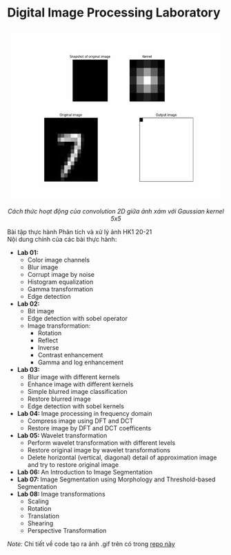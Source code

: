 # Digital Image Processing Laboratory
<p align="center"> <img src="animation.gif" width=600 height=400> </p>
<p align="center">
  <i> Cách thức hoạt động của convolution 2D giữa ảnh xám với Gaussian kernel 5x5</i>
</p>
Bài tập thực hành Phân tích và xử lý ảnh HK1 20-21 <br/>
Nội dung chính của các bài thực hành: <br/>
<ul>
  <!-- Lab 01 -->
  <li> 
    <b> Lab 01: </b>
      <ul>
        <li> Color image channels </li>
        <li> Blur image </li>
        <li> Corrupt image by noise </li>
        <li> Histogram equalization </li>
        <li> Gamma transformation </li>
        <li> Edge detection </li>
      </ul>
  </li>
  <!-- Lab 02 -->
  <li>
    <b> Lab 02: </b>
      <ul>
          <li> Bit image </li>
          <li> Edge detection with sobel operator </li>
          <li> 
              Image transformation:
              <ul>
                 <li> Rotation </li>
                 <li> Reflect </li>
                 <li> Inverse </li>
                 <li> Contrast enhancement </li>
                 <li> Gamma and log enhancement </li>
              </ul>
          </li>
      </ul>
  </li>
  <!-- Lab 03 -->
  <li>
    <b> Lab 03: </b>
      <ul>
        <li> Blur image with different kernels </li>
        <li> Enhance image with different kernels </li>
        <li> Simple blurred image classification </li>
        <li> Restore blurred image </li>
        <li> Edge detection with sobel kernels </li>
      </ul>
  </li>
  <!-- Lab 04 -->
  <li>
    <b> Lab 04: </b> Image processing in frequency domain
      <ul>
        <li> Compress image using DFT and DCT </li>
        <li> Restore image by DFT and DCT coefficents </li>
      </ul>
  </li>
  <!-- Lab 05 -->
  <li>
    <b> Lab 05: </b> Wavelet transformation
      <ul>
        <li> Perform wavelet transformation with different levels </li>
        <li> Restore original image by wavelet transformations </li>
        <li> Delete horizontal (vertical, diagonal) detail of approximation image and try to restore original image </li>
      </ul>
  </li>
  <!-- Lab 06 -->
  <li>
    <b> Lab 06: </b> An Introduction to Image Segmentation
  </li>
  <!-- Lab 07 -->
  <li>
    <b> Lab 07: </b> Image Segmentation using Morphology and Threshold-based Segmentation
  </li>
  <!-- Lab 08 -->
  <li>
    <b> Lab 08: </b> Image transformations
      <ul>
        <li> Scaling </li>
        <li> Rotation </li>
        <li> Translation </li>
        <li> Shearing </li>
        <li> Perspective Transformation </li>
      </ul>
  </li>
</ul>
<i> Note: </i> Chi tiết về code tạo ra ảnh .gif trên có trong <a href = https://github.com/PhuThanh-Nguyen/Small-Projects/tree/main/Convolution%20animation> repo này </a>
